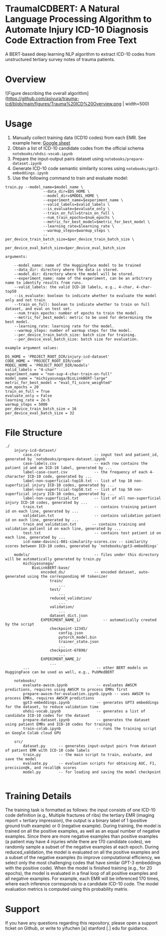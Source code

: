 # TraumaICDBERT: A Natural Language Processing Algorithm to Automate Injury ICD-10 Diagnosis Code Extraction from Free Text 

A BERT-based deep learning NLP algorithm to extract ICD-10 codes from unstructured tertiary survey notes of trauma patients.


# Overview

![Figure describing the overall algorithm](https://github.com/asivura/trauma-icd/blob/main/figures/Trauma%20ICD%20Overview.png | width=500)

# Usage

1. Manually collect training data (ICD10 codes) from each EMR. See example here: [Google sheet](https://docs.google.com/spreadsheets/d/19PKbWvzFohSQhzaMaz9lvfDuOqMZI8ZJM7aqzZ57Xeg/edit?usp=sharing)
2. Obtain a list of ICD-10 candidate codes from the official schema `notebooks/ohdsi-vocab.ipynb`
3. Prepare the input-output pairs dataset using `notebooks/prepare-dataset.ipynb`
4. Generate ICD-10 code semantic similarity scores using `notebooks/gpt3-embeddings.ipynb`
5. Use the following command to train and evaluate model:

```
train.py --model_name=$model_name \
                 --data_dir=$DS_HOME \
                 --model_dir=$MODEL_HOME \
                 --experiment_name=$experiment_name \
                 --valid_labels=$valid_labels \
                 --is_evaluate=$evaluate_only \
                 --train_on_full=$train_on_full \
                 --num_train_epochs=$num_epochs \
                 --metric_for_best_model=$metric_for_best_model \
                 --learning_rate=$learning_rate \
                 --warmup_steps=$warmup_steps \
                 --per_device_train_batch_size=$per_device_train_batch_size \
                 --per_device_eval_batch_size=$per_device_eval_batch_size

arguments:

    --model_name: name of the Huggingface model to be trained
    --data_dir: directory where the data is stored.
    --model_dir: directory where the model will be stored.
    --experiment_name: name of the experiment, can be an arbitrary name to identify results from runs.
    --valid_labels: the valid ICD-10 labels, e.g., 4-char, 4-char-top50
    --is_evaluate: boolean to indicate whether to evaluate the model only and not train
    --train_on_full: boolean to indicate whether to train on full dataset, and eval on test set.
    --num_train_epochs: number of epochs to train the model.
    --metric_for_best_model: metric to be used for determining the best model.
    --learning_rate: learning rate for the model.
    --warmup_steps: number of warmup steps for the model.
    --per_device_train_batch_size: batch size for training.
    --per_device_eval_batch_size: batch size for evaluation.

example argument values:

DS_HOME = 'PROJECT_ROOT_DIR/injury-icd-dataset'
CODE_HOME = 'PROJECT_ROOT_DIR/code'
MODEL_HOME = 'PROJECT_ROOT_DIR/models'
valid_labels = "4-char"
experiment_name = "non-sup-4-char-train-on-full"
model_name = "michiyasunaga/BioLinkBERT-large"
metric_for_best_model = "eval_f1_score_weighted"
num_epochs = 20
train_on_full = True
evaluate_only = False
learning_rate = 2e-5
warmup_steps = 5000
per_device_train_batch_size = 16
per_device_eval_batch_size = 32

```

# File Structure

```
./
    injury-icd-dataset/
        case.csv                        -- input text and patient_id, generated by `notebooks/prepare-dataset.ipynb`
        case-labels.csv                 -- each row contains the patient id and an ICD-10 label, generated by ...
        label-case-count.csv            -- the frequency of each 4-character ICD-10 code, generated by ...
        label-non-superficial-top10.txt -- list of top 10 non-superficial injury ICD-10 codes, generated by ...
        label-non-superficial-top50.txt -- list of top 50 non-superficial injury ICD-10 codes, generated by ...
        label-non-superficial.txt       -- list of all non-superficial injury ICD-10 codes, generated by ...
        train.txt                       -- contains training patient id on each line, generated by ...
        validation.txt                  -- contains validation patient id on each line, generated by ...
        train_and_validation.txt       -- contains training and validation patient id on each line, generated by ...
        test.txt                        -- contains test patient id on each line, generated by ...
        icd-name-davinci-001-simularity-scores.csv -- similarity scores between ICD-10 codes, generated by `notebooks/gpt3-embeddings`
    
    models/                             -- files under this directory will be automatically generated by train.py
        michiyasunaga/
            BioLinkBERT-base/
                encoded_ds/             -- encoded dataset, auto-generated using the corresponding HF tokenizer
                    train/
                        ...                 
                    test/
                        ...                 
                    reduced_validation/
                        ...                 
                    validation/
                        ...                 
                    dataset_dict.json
                EXPERIMENT_NAME_1/          -- automatically created by the script
                    checkpoint-12345/
                        config.json
                        pytorch_model.bin
                        trainer_state.json
                        ...
                    checkpoint-67890/
                        ...
                EXPERIMENT_NAME_2/          
                    ...
        ...                              -- other BERT models on HuggingFace can be used as well, e.g., PubMedBERT
    
    notebooks/
        evaluate-awscm.ipynb             -- evaluates AWSCM predictions, requires using AWSCM to process EMRs first
        prepare-awscm-for-evaluation.ipynb.ipynb -- uses AWSCM to process EMRs, requires AWSCM predictions
        gpt3-embeddings.ipynb            -- generates GPT3 embeddings for the dataset, to reduce validation time
        ohdsi-vocab.ipynb                -- generates a list of candidate ICD-10 codes for the dataset
        prepare-dataset.ipynb            -- generates the dataset using patient EMRs and ICD-10 codes for training
        train-colab.ipynb                -- runs the training script on Google Colab cloud GPU

    src/
        dataset.py      -- generates input-output pairs from dataset of patient EMR with ICD-10 code labels
        train.py        -- the main script to train, evaluate, and save the model
        evaluate.py     -- evaluation scripts for obtaining AUC, F1, precision@k, and recall@k scores
        model.py        -- for loading and saving the model checkpoint
    
```

# Training Details

The training task is formatted as follows: the input consists of one ICD-10 code definition (e.g., Multiple fractures of ribs) the tertiary EMR (imaging report + tertiary impression), the output is a binary label of 1 (positive ground truth example) or 0 (negative example). During training, the model is trained on all the positive examples, as well as an equal number of negative examples. Since there are more negative examples than positive examples (a patient may have 4 injuries while there are 170 candidate codes), we randomly sample a subset of the negative examples at each epoch. During reduced_validation, the model is evaluated on all the positive examples and a subset of the negative examples (to improve computational efficiency, we select only the most challenging codes that have similar GPT-3 embeddings with the positive code). When the model is finished training (e.g., for 20 epochs), the model is evaluated in a final loop of all positive examples and all negative examples. For example, each EMR will be inferenced 170 times, where each inference corresponds to a candidate ICD-10 code. The model evaluation metrics is computed using this probability matrix.



# Support
If you have any questions regarding this repository, please open a support ticket on Github, or write to yifuchen [a] stanford [.] edu for guidance.
